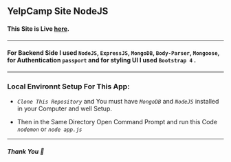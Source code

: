 ## YelpCamp Site NodeJS ##
#### This Site is Live [here](https://hidden-river-41359.herokuapp.com/).
---

#### For Backend Side I used `NodeJS`, `ExpressJS`, `MongoDB`, `Body-Parser`, `Mongoose`, for Authentication `passport` and for styling UI I used `Bootstrap 4` .
---

### Local Environnt Setup For This App:

* *`Clone This Repository`* and You must have *`MongoDB`* and *`NodeJS`* installed in your Computer and well Setup.

* Then in the Same Directory Open Command Prompt and run this Code *`nodemon`* or *`node app.js`*

---
##### Thank You :slightly_smiling_face: #####

